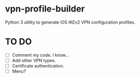 # vpn-profile-builder
Python 3 utility to generate iOS IKEv2 VPN configuration profiles.

# TO DO
- [ ] Comment my code. I know...
- [ ] Add other VPN types.
- [ ] Certificate authentication.
- [ ] Menu?
